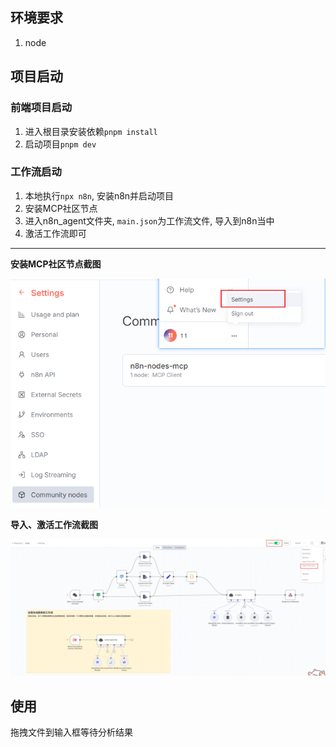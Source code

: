 ## 环境要求 
1. node

## 项目启动

### 前端项目启动
1. 进入根目录安装依赖`pnpm install`
2. 启动项目`pnpm dev`

### 工作流启动
1. 本地执行`npx n8n`, 安装n8n并启动项目
2. 安装MCP社区节点
3. 进入n8n_agent文件夹, `main.json`为工作流文件, 导入到n8n当中
4. 激活工作流即可

---

**安装MCP社区节点截图**

![MCP](./snippets/install-mcp.png)

**导入、激活工作流截图**

![截图](./snippets/main.png)


## 使用

拖拽文件到输入框等待分析结果